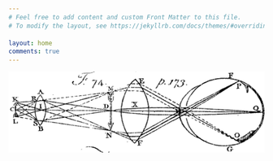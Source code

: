 ```yaml
---
# Feel free to add content and custom Front Matter to this file.
# To modify the layout, see https://jekyllrb.com/docs/themes/#overriding-theme-defaults

layout: home
comments: true
---
```

<link rel="shortcut icon" type="image/png" href="./favicon.png">
<img src="assets/phil2.png" alt="phil" width="700px" height="160px"/>

